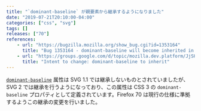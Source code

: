 ```yaml
---
title: "`dominant-baseline` が親要素から継承するようになりました"
date: "2019-07-21T20:10:00-04:00"
categories: ["css", "svg"]
tags: []
releases: ["70"]
references:
    - url: "https://bugzilla.mozilla.org/show_bug.cgi?id=1353164"
      title: "Bug 1353164 - dominant-baseline will become inherited in SVG 2 (and CSS Inline 3)"
    - url: "https://groups.google.com/d/topic/mozilla.dev.platform/JjSHhxIn1Wk/discussion"
      title: "Intent to change: dominant-baseline to inherit"
---
```

[`dominant-baseline`](https://developer.mozilla.org/docs/Web/SVG/Attribute/dominant-baseline) 属性は SVG 1.1 では継承しないものとされていましたが、SVG 2 では継承を行うようになっており、この属性は CSS 3 の `dominant-baseline` プロパティとして定義されています。Firefox 70 は現行の仕様に準拠するようこの継承の変更を行いました。
